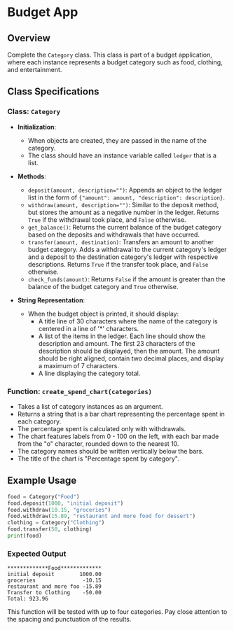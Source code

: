 
# Budget App

## Overview
Complete the `Category` class. This class is part of a budget application, where each instance represents a budget category such as food, clothing, and entertainment.

## Class Specifications

### Class: `Category`

- **Initialization**:
  - When objects are created, they are passed in the name of the category.
  - The class should have an instance variable called `ledger` that is a list.

- **Methods**:
  - `deposit(amount, description="")`: Appends an object to the ledger list in the form of `{"amount": amount, "description": description}`.
  - `withdraw(amount, description="")`: Similar to the deposit method, but stores the amount as a negative number in the ledger. Returns `True` if the withdrawal took place, and `False` otherwise.
  - `get_balance()`: Returns the current balance of the budget category based on the deposits and withdrawals that have occurred.
  - `transfer(amount, destination)`: Transfers an amount to another budget category. Adds a withdrawal to the current category's ledger and a deposit to the destination category's ledger with respective descriptions. Returns `True` if the transfer took place, and `False` otherwise.
  - `check_funds(amount)`: Returns `False` if the amount is greater than the balance of the budget category and `True` otherwise.

- **String Representation**:
  - When the budget object is printed, it should display:
    - A title line of 30 characters where the name of the category is centered in a line of '*' characters.
    - A list of the items in the ledger. Each line should show the description and amount. The first 23 characters of the description should be displayed, then the amount. The amount should be right aligned, contain two decimal places, and display a maximum of 7 characters.
    - A line displaying the category total.

### Function: `create_spend_chart(categories)`
- Takes a list of category instances as an argument.
- Returns a string that is a bar chart representing the percentage spent in each category. 
- The percentage spent is calculated only with withdrawals.
- The chart features labels from 0 - 100 on the left, with each bar made from the "o" character, rounded down to the nearest 10.
- The category names should be written vertically below the bars.
- The title of the chart is "Percentage spent by category".

## Example Usage

```python
food = Category("Food")
food.deposit(1000, "initial deposit")
food.withdraw(10.15, "groceries")
food.withdraw(15.89, "restaurant and more food for dessert")
clothing = Category("Clothing")
food.transfer(50, clothing)
print(food)
```

### Expected Output

```
*************Food*************
initial deposit        1000.00
groceries               -10.15
restaurant and more foo -15.89
Transfer to Clothing    -50.00
Total: 923.96
```

This function will be tested with up to four categories. Pay close attention to the spacing and punctuation of the results.
